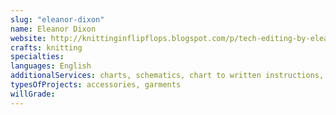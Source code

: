 ```yaml
---
slug: "eleanor-dixon"
name: Eleanor Dixon
website: http://knittinginflipflops.blogspot.com/p/tech-editing-by-eleanor-dixon.html
crafts: knitting
specialties:
languages: English
additionalServices: charts, schematics, chart to written instructions, test knitting management, pattern development, style sheet creation, pattern layout, pattern support
typesOfProjects: accessories, garments
willGrade:
---
```

